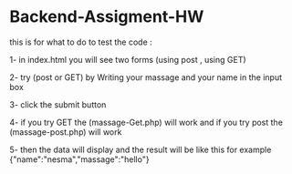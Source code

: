 # Backend-Assigment-HW
this is for what to do to test the code :

1- in index.html you will see two forms (using post , using GET)

2- try (post or GET) by Writing your massage and your name in the input box 

3- click the submit button

4- if you try GET the (massage-Get.php) will work and if you try post the (massage-post.php) will work

5- then the data will display and the result will be like this for example {"name":"nesma","massage":"hello"}
